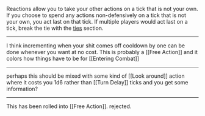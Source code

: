 Reactions allow you to take your other actions on a tick that is not your own. If you choose to spend any actions non-defensively on a tick that is not your own, you act last on that tick. If multiple players would act last on a tick, break the tie with the [ties](#ties) section.

---

I think incrementing when your shit comes off cooldown by one can be done whenever you want at no cost. This is probably a [[Free Action]] and it colors how things have to be for [[Entering Combat]]

---

perhaps this should be mixed with some kind of [[Look around]] action where it costs you 1d6 rather than [[Turn Delay]] ticks and you get some information?

---

This has been rolled into [[Free Action]]. rejected.